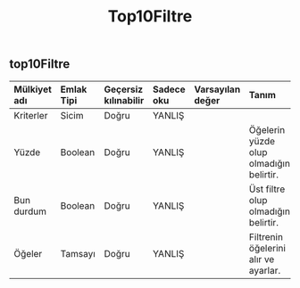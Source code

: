 ﻿---
title: Top10Filtre
second_title: Aspose.Cells Cloud Documen
type: docs
url: /tr/specification/model/top10filter/
description: "Aspose.Cells Bulut modeli spesifikasyonu: Top10Filter. Açma, oluşturma, düzenleme, bölme, birleştirme, karşılaştırma ve dönüştürme gibi özelliklerle Excel ve diğer elektronik tablo belgelerini zahmetsizce yönetin"
weight: 50
---
## **top10Filtre**

 

| Mülkiyet adı| Emlak Tipi| Geçersiz kılınabilir| Sadece oku| Varsayılan değer| Tanım|
|:- |:- |:- |:- |:- |:- |
| Kriterler| Sicim| Doğru| YANLIŞ|||
| Yüzde| Boolean| Doğru| YANLIŞ|| Öğelerin yüzde olup olmadığını belirtir.|
|Bun durdum| Boolean| Doğru| YANLIŞ|| Üst filtre olup olmadığını belirtir.|
| Öğeler| Tamsayı| Doğru| YANLIŞ|| Filtrenin öğelerini alır ve ayarlar.|

